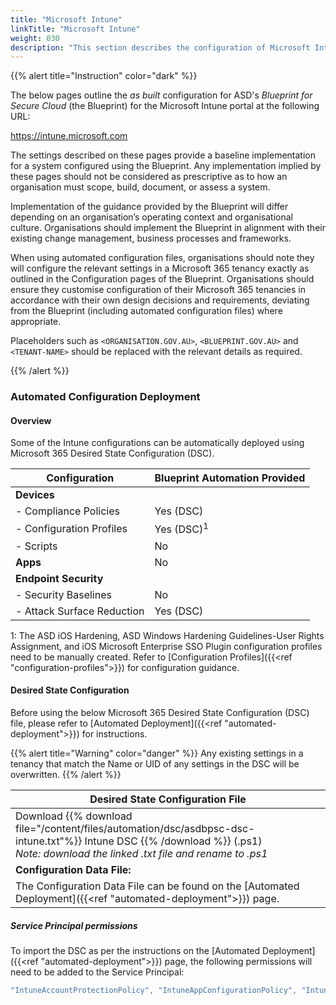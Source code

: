 ```yaml
---
title: "Microsoft Intune"
linkTitle: "Microsoft Intune"
weight: 030
description: "This section describes the configuration of Microsoft Intune associated with systems built according to the guidance provided by ASD's Blueprint for Secure Cloud."
---
```


{{% alert title="Instruction" color="dark" %}}

The below pages outline the *as built* configuration for ASD's *Blueprint for Secure Cloud* (the Blueprint) for the Microsoft Intune portal at the following URL:

<https://intune.microsoft.com>

The settings described on these pages provide a baseline implementation for a system configured using the Blueprint. Any implementation implied by these pages should not be considered as prescriptive as to how an organisation must scope, build, document, or assess a system.

Implementation of the guidance provided by the Blueprint will differ depending on an organisation’s operating context and organisational culture. Organisations should implement the Blueprint in alignment with their existing change management, business processes and frameworks.

When using automated configuration files, organisations should note they will configure the relevant settings in a Microsoft 365 tenancy exactly as outlined in the Configuration pages of the Blueprint. Organisations should ensure they customise configuration of their Microsoft 365 tenancies in accordance with their own design decisions and requirements, deviating from the Blueprint (including automated configuration files) where appropriate.

Placeholders such as `<ORGANISATION.GOV.AU>`, `<BLUEPRINT.GOV.AU>` and `<TENANT-NAME>` should be replaced with the relevant details as required.

{{% /alert %}}

### Automated Configuration Deployment

#### Overview

Some of the Intune configurations can be automatically deployed using Microsoft 365 Desired State Configuration (DSC).

| Configuration              | Blueprint Automation Provided |
| -------------------------- | ----------------------------- |
| **Devices**                |                               |
| - Compliance Policies      | Yes (DSC)                     |
| - Configuration Profiles   | Yes (DSC)<sup>1</sup>         |
| - Scripts                  | No                            |
| **Apps**                   | No                            |
| **Endpoint Security**      |                               |
| - Security Baselines       | No                            |
| - Attack Surface Reduction | Yes (DSC)                     |

1: The ASD iOS Hardening, ASD Windows Hardening Guidelines-User Rights Assignment, and iOS Microsoft Enterprise SSO Plugin configuration profiles need to be manually created. Refer to [Configuration Profiles]({{<ref "configuration-profiles">}}) for configuration guidance.

#### Desired State Configuration

Before using the below Microsoft 365 Desired State Configuration (DSC) file, please refer to [Automated Deployment]({{<ref "automated-deployment">}}) for instructions.

{{% alert title="Warning" color="danger" %}}
Any existing settings in a tenancy that match the Name or UID of any settings in the DSC will be overwritten.
{{% /alert %}}

| Desired State Configuration File                                                                                                                                                       |
| -------------------------------------------------------------------------------------------------------------------------------------------------------------------------------------- |
| Download {{% download file="/content/files/automation/dsc/asdbpsc-dsc-intune.txt"%}} Intune DSC {{% /download %}} (.ps1) <br> *Note: download the linked .txt file and rename to .ps1* |
| **Configuration Data File:**                                                                                                                                                           |
| The Configuration Data File can be found on the [Automated Deployment]({{<ref "automated-deployment">}}) page.                                                                         |

##### Service Principal permissions

To import the DSC as per the instructions on the [Automated Deployment]({{<ref "automated-deployment">}}) page, the following permissions will need to be added to the Service Principal:

```powershell
"IntuneAccountProtectionPolicy", "IntuneAppConfigurationPolicy", "IntuneApplicationControlPolicyWindows10", "IntuneAppProtectionPolicyAndroid", "IntuneAppProtectionPolicyiOS", "IntuneASRRulesPolicyWindows10", "IntuneAttackSurfaceReductionRulesPolicyWindows10ConfigManager", "IntuneDeviceCompliancePolicyAndroid", "IntuneDeviceCompliancePolicyAndroidDeviceOwner", "IntuneDeviceCompliancePolicyAndroidWorkProfile", "IntuneDeviceCompliancePolicyiOs", "IntuneDeviceCompliancePolicyMacOS", "IntuneDeviceCompliancePolicyWindows10", "IntuneDeviceConfigurationCustomPolicyWindows10", "IntuneDeviceConfigurationDefenderForEndpointOnboardingPolicyWindows10", "IntuneDeviceConfigurationDeliveryOptimizationPolicyWindows10", "IntuneDeviceConfigurationDomainJoinPolicyWindows10", "IntuneDeviceConfigurationEmailProfilePolicyWindows10", "IntuneDeviceConfigurationEndpointProtectionPolicyWindows10", "IntuneDeviceConfigurationFirmwareInterfacePolicyWindows10", "IntuneDeviceConfigurationHealthMonitoringConfigurationPolicyWindows10", "IntuneDeviceConfigurationIdentityProtectionPolicyWindows10", "IntuneDeviceConfigurationImportedPfxCertificatePolicyWindows10", "IntuneDeviceConfigurationKioskPolicyWindows10", "IntuneDeviceConfigurationNetworkBoundaryPolicyWindows10", "IntuneDeviceConfigurationPkcsCertificatePolicyWindows10", "IntuneDeviceConfigurationPolicyAndroidDeviceAdministrator", "IntuneDeviceConfigurationPolicyAndroidDeviceOwner", "IntuneDeviceConfigurationPolicyAndroidOpenSourceProject", "IntuneDeviceConfigurationPolicyAndroidWorkProfile", "IntuneDeviceConfigurationPolicyiOS", "IntuneDeviceConfigurationPolicyMacOS", "IntuneDeviceConfigurationPolicyWindows10", "IntuneDeviceConfigurationSCEPCertificatePolicyWindows10", "IntuneDeviceConfigurationSecureAssessmentPolicyWindows10", "IntuneDeviceConfigurationSharedMultiDevicePolicyWindows10", "IntuneDeviceConfigurationTrustedCertificatePolicyWindows10", "IntuneDeviceConfigurationVpnPolicyWindows10", "IntuneDeviceConfigurationWindowsTeamPolicyWindows10", "IntuneDeviceConfigurationWiredNetworkPolicyWindows10", "IntuneDeviceEnrollmentPlatformRestriction", "IntuneExploitProtectionPolicyWindows10SettingCatalog", "IntuneSettingCatalogASRRulesPolicyWindows10", "IntuneSettingCatalogCustomPolicyWindows10", "IntuneWiFiConfigurationPolicyAndroidDeviceAdministrator", "IntuneWifiConfigurationPolicyAndroidEnterpriseDeviceOwner", "IntuneWifiConfigurationPolicyAndroidEnterpriseWorkProfile", "IntuneWifiConfigurationPolicyAndroidForWork", "IntuneWifiConfigurationPolicyAndroidOpenSourceProject", "IntuneWifiConfigurationPolicyIOS", "IntuneWifiConfigurationPolicyMacOS", "IntuneWifiConfigurationPolicyWindows10", "IntuneWindowsInformationProtectionPolicyWindows10MdmEnrolled"
```
